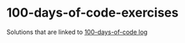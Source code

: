 # 100-days-of-code-exercises 
Solutions that are linked to [100-days-of-code log](https://github.com/olakowalczyk/100-days-of-code/blob/master/log.md)
